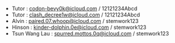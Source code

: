 - Tutor : codon-bevy0k@icloud.com / 12121234Abcd
- Tutor : clash_decree1w@icloud.com / 12121234Abcd
- Alvin : paired.07.whoop@icloud.com / stemwork123
- Hinson : kinder-dolphin.0e@icloud.com / stemwork123
- Tsun Wang Lau : spurred.mottos.0q@icloud.com / stemwork123
